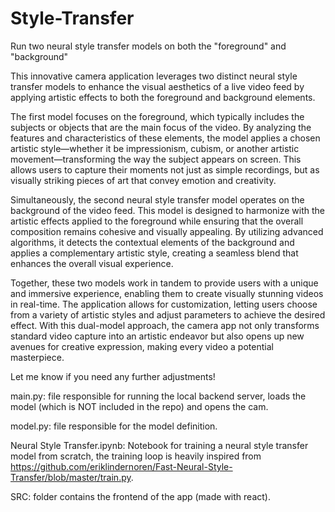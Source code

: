 # Style-Transfer
Run two neural style transfer models on both the "foreground" and "background"


This innovative camera application leverages two distinct neural style transfer models to enhance the visual aesthetics of a live video feed by applying artistic effects to both the foreground and background elements. 

The first model focuses on the foreground, which typically includes the subjects or objects that are the main focus of the video. By analyzing the features and characteristics of these elements, the model applies a chosen artistic style—whether it be impressionism, cubism, or another artistic movement—transforming the way the subject appears on screen. This allows users to capture their moments not just as simple recordings, but as visually striking pieces of art that convey emotion and creativity.

Simultaneously, the second neural style transfer model operates on the background of the video feed. This model is designed to harmonize with the artistic effects applied to the foreground while ensuring that the overall composition remains cohesive and visually appealing. By utilizing advanced algorithms, it detects the contextual elements of the background and applies a complementary artistic style, creating a seamless blend that enhances the overall visual experience.

Together, these two models work in tandem to provide users with a unique and immersive experience, enabling them to create visually stunning videos in real-time. The application allows for customization, letting users choose from a variety of artistic styles and adjust parameters to achieve the desired effect. With this dual-model approach, the camera app not only transforms standard video capture into an artistic endeavor but also opens up new avenues for creative expression, making every video a potential masterpiece.

Let me know if you need any further adjustments!


main.py: file responsible for running the local backend server, loads the model (which is NOT included in the repo) and opens the cam.

model.py: file responsible for the model definition.

Neural Style Transfer.ipynb: Notebook for training a neural style transfer model from scratch, the training loop is heavily inspired from https://github.com/eriklindernoren/Fast-Neural-Style-Transfer/blob/master/train.py.

SRC: folder contains the frontend of the app (made with react).
